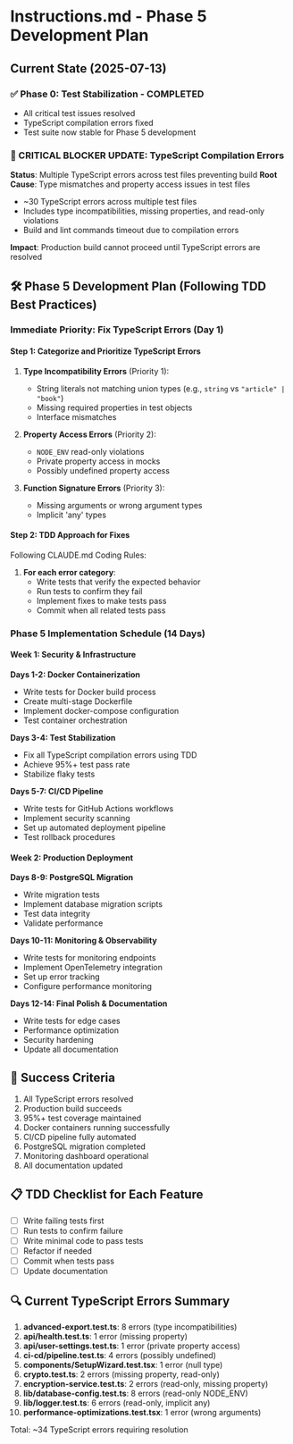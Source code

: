 # Instructions.md - Phase 5 Development Plan

## Current State (2025-07-13)

### ✅ Phase 0: Test Stabilization - COMPLETED
- All critical test issues resolved
- TypeScript compilation errors fixed
- Test suite now stable for Phase 5 development

### 🚨 CRITICAL BLOCKER UPDATE: TypeScript Compilation Errors
**Status**: Multiple TypeScript errors across test files preventing build
**Root Cause**: Type mismatches and property access issues in test files
- ~30 TypeScript errors across multiple test files
- Includes type incompatibilities, missing properties, and read-only violations
- Build and lint commands timeout due to compilation errors

**Impact**: Production build cannot proceed until TypeScript errors are resolved

## 🛠️ Phase 5 Development Plan (Following TDD Best Practices)

### **Immediate Priority: Fix TypeScript Errors (Day 1)**

#### **Step 1: Categorize and Prioritize TypeScript Errors**
1. **Type Incompatibility Errors** (Priority 1):
   - String literals not matching union types (e.g., `string` vs `"article" | "book"`)
   - Missing required properties in test objects
   - Interface mismatches

2. **Property Access Errors** (Priority 2):
   - `NODE_ENV` read-only violations
   - Private property access in mocks
   - Possibly undefined property access

3. **Function Signature Errors** (Priority 3):
   - Missing arguments or wrong argument types
   - Implicit 'any' types

#### **Step 2: TDD Approach for Fixes**
Following CLAUDE.md Coding Rules:
1. **For each error category**:
   - Write tests that verify the expected behavior
   - Run tests to confirm they fail
   - Implement fixes to make tests pass
   - Commit when all related tests pass

### **Phase 5 Implementation Schedule (14 Days)**

#### **Week 1: Security & Infrastructure**
**Days 1-2: Docker Containerization**
- Write tests for Docker build process
- Create multi-stage Dockerfile
- Implement docker-compose configuration
- Test container orchestration

**Days 3-4: Test Stabilization**
- Fix all TypeScript compilation errors using TDD
- Achieve 95%+ test pass rate
- Stabilize flaky tests

**Days 5-7: CI/CD Pipeline**
- Write tests for GitHub Actions workflows
- Implement security scanning
- Set up automated deployment pipeline
- Test rollback procedures

#### **Week 2: Production Deployment**
**Days 8-9: PostgreSQL Migration**
- Write migration tests
- Implement database migration scripts
- Test data integrity
- Validate performance

**Days 10-11: Monitoring & Observability**
- Write tests for monitoring endpoints
- Implement OpenTelemetry integration
- Set up error tracking
- Configure performance monitoring

**Days 12-14: Final Polish & Documentation**
- Write tests for edge cases
- Performance optimization
- Security hardening
- Update all documentation

## 🎯 Success Criteria
1. All TypeScript errors resolved
2. Production build succeeds
3. 95%+ test coverage maintained
4. Docker containers running successfully
5. CI/CD pipeline fully automated
6. PostgreSQL migration completed
7. Monitoring dashboard operational
8. All documentation updated

## 📋 TDD Checklist for Each Feature
- [ ] Write failing tests first
- [ ] Run tests to confirm failure
- [ ] Write minimal code to pass tests
- [ ] Refactor if needed
- [ ] Commit when tests pass
- [ ] Update documentation

## 🔍 Current TypeScript Errors Summary
1. **advanced-export.test.ts**: 8 errors (type incompatibilities)
2. **api/health.test.ts**: 1 error (missing property)
3. **api/user-settings.test.ts**: 1 error (private property access)
4. **ci-cd/pipeline.test.ts**: 4 errors (possibly undefined)
5. **components/SetupWizard.test.tsx**: 1 error (null type)
6. **crypto.test.ts**: 2 errors (missing property, read-only)
7. **encryption-service.test.ts**: 2 errors (read-only, missing property)
8. **lib/database-config.test.ts**: 8 errors (read-only NODE_ENV)
9. **lib/logger.test.ts**: 6 errors (read-only, implicit any)
10. **performance-optimizations.test.tsx**: 1 error (wrong arguments)

Total: ~34 TypeScript errors requiring resolution